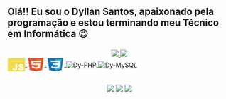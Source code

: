 ## Olá!! Eu sou o Dyllan Santos, apaixonado pela programação e estou terminando meu Técnico em Informática 😉

###


<div align="center">
  <a href="https://github.com/DySantos22">
  <img height="180em" src="https://github-readme-stats.vercel.app/api?username=DySantos22&show_icons=true&theme=dark&include_all_commits=true&count_private=true"/>
  <img height="170em" src="https://github-readme-stats.vercel.app/api/top-langs/?username=DySantos22&layout=compact&langs_count=7&theme=dark"/>
</div>
<div style="display: inline_block">
  <img align="center" alt="Dy-Js" height="30" width="40" src="https://raw.githubusercontent.com/devicons/devicon/master/icons/javascript/javascript-plain.svg">
  <img align="center" alt="Dy-HTML" height="30" width="40" src="https://raw.githubusercontent.com/devicons/devicon/master/icons/html5/html5-original.svg">
  <img align="center" alt="Dy-CSS" height="30" width="40" src="https://raw.githubusercontent.com/devicons/devicon/master/icons/css3/css3-original.svg">
  <img align="center" alt="Dy-PHP" height="50" width="50" src="https://cdn.jsdelivr.net/gh/devicons/devicon/icons/php/php-plain.svg">
  <img align="center" alt="Dy-MySQL" height="50" width="60" src="https://cdn.jsdelivr.net/gh/devicons/devicon/icons/mysql/mysql-original-wordmark.svg">        
</div>
  
  ##
  
  <div align="center"> 
  <a href="https://www.instagram.com/_dysantoos" target="_blank"><img src="https://img.shields.io/badge/-Instagram-%23E4405F?style=for-the-badge&logo=instagram&logoColor=white" target="_blank"></a>
  <a href = "mailto:dyllanlima17@gmail.com"><img src="https://img.shields.io/badge/-Gmail-%23333?style=for-the-badge&logo=gmail&logoColor=white" target="_blank"></a>
 <a href="https://www.linkedin.com/in/dyllan-lima-5a8248233/" target="_blank"><img src="https://img.shields.io/badge/-LinkedIn-%230077B5?style=for-the-badge&logo=linkedin&logoColor=white" target="_blank"></a> 
</div>
  
